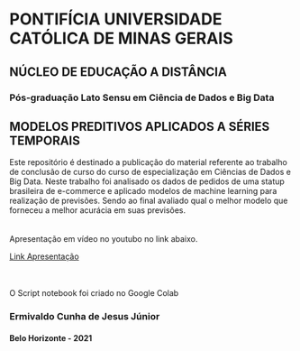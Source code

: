 <h1>PONTIFÍCIA UNIVERSIDADE CATÓLICA DE MINAS GERAIS</h1>
<h2>NÚCLEO DE EDUCAÇÃO A DISTÂNCIA</h2>
<h3>Pós-graduação Lato Sensu em Ciência de Dados e Big Data</h3>
<h2>MODELOS PREDITIVOS APLICADOS A SÉRIES TEMPORAIS</h2>
Este repositório é destinado a publicação do material referente ao trabalho de conclusão de curso do curso de especialização em Ciências de Dados e Big Data.
Neste trabalho foi analisado os dados de pedidos de uma statup brasileira de e-commerce e aplicado modelos de machine learning para realização de previsões.
Sendo ao final avaliado qual o melhor modelo que forneceu a melhor acurácia em suas previsões.
</br>
</br>
</br>
Apresentação em vídeo no youtubo no link abaixo.

[Link Apresentação](https://www.youtube.com/watch?v=P1PwPvnyDVo)

</br>
</br>
O Script notebook foi criado no Google Colab
</br>
<h3>Ermivaldo Cunha de Jesus Júnior</h3>
<h4>Belo Horizonte - 2021 </h4>
